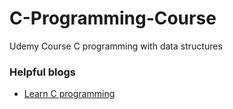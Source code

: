 # C-Programming-Course

Udemy Course C programming with data structures

### Helpful blogs
- [Learn C programming](https://www.tutorialspoint.com/cprogramming/c_decision_making.htm)